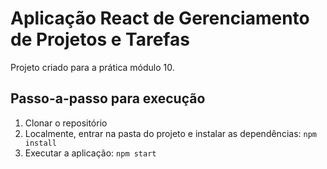 # Aplicação React de Gerenciamento de Projetos e Tarefas

Projeto criado para a prática módulo 10.

## Passo-a-passo para execução

1. Clonar o repositório
2. Localmente, entrar na pasta do projeto e instalar as dependências:
   `
   npm install
   `
3. Executar a aplicação:
   `
   npm start
   `